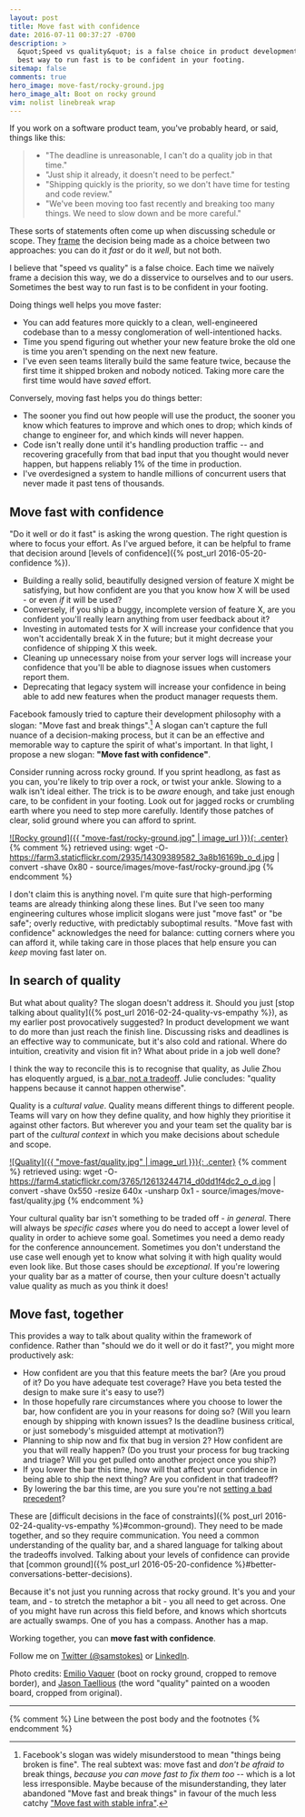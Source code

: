```yaml
---
layout: post
title: Move fast with confidence
date: 2016-07-11 00:37:27 -0700
description: >
  &quot;Speed vs quality&quot; is a false choice in product development.  Sometimes the
  best way to run fast is to be confident in your footing.
sitemap: false
comments: true
hero_image: move-fast/rocky-ground.jpg
hero_image_alt: Boot on rocky ground
vim: nolist linebreak wrap
---
```


If you work on a software product team, you've probably heard, or said, things like this:

> * "The deadline is unreasonable, I can't do a quality job in that time."
> * "Just ship it already, it doesn't need to be perfect."
> * "Shipping quickly is the priority, so we don't have time for testing and code review."
> * "We've been moving too fast recently and breaking too many things.  We need to slow down and be more careful."

These sorts of statements often come up when discussing schedule or scope.  They [frame](https://en.wikipedia.org/wiki/Framing_effect_(psychology)) the decision being made as a choice between two approaches: you can do it *fast* or do it *well*, but not both.

I believe that "speed vs quality" is a false choice.  Each time we naïvely frame a decision this way, we do a disservice to ourselves and to our users.  Sometimes the best way to run fast is to be confident in your footing.

<!-- more -->

Doing things well helps you move faster:

 * You can add features more quickly to a clean, well-engineered codebase than to a messy conglomeration of well-intentioned hacks.
 * Time you spend figuring out whether your new feature broke the old one is time you aren't spending on the next new feature.
 * I've even seen teams literally build the same feature twice, because the first time it shipped broken and nobody noticed.  Taking more care the first time would have *saved* effort.

Conversely, moving fast helps you do things better:

 * The sooner you find out how people will use the product, the sooner you know which features to improve and which ones to drop; which kinds of change to engineer for, and which kinds will never happen.
 * Code isn't really done until it's handling production traffic -- and recovering gracefully from that bad input that you thought would never happen, but happens reliably 1% of the time in production.
 * I've overdesigned a system to handle millions of concurrent users that never made it past tens of thousands.

## Move fast with confidence

"Do it well or do it fast" is asking the wrong question.  The right question is where to focus your effort.  As I've argued before, it can be helpful to frame that decision around [levels of confidence]({% post_url 2016-05-20-confidence %}).

 * Building a really solid, beautifully designed version of feature X might be satisfying, but how confident are you that you know how X will be used - or even *if* it will be used?
 * Conversely, if you ship a buggy, incomplete version of feature X, are you confident you'll really learn anything from user feedback about it?
 * Investing in automated tests for X will increase your confidence that you won't accidentally break X in the future; but it might decrease your confidence of shipping X this week.
 * Cleaning up unnecessary noise from your server logs will increase your confidence that you'll be able to diagnose issues when customers report them.
 * Deprecating that legacy system will increase your confidence in being able to add new features when the product manager requests them.

Facebook famously tried to capture their development philosophy with a slogan: "Move fast and break things".[^move-fast-and-break-things]  A slogan can't capture the full nuance of a decision-making process, but it can be an effective and memorable way to capture the spirit of what's important.  In that light, I propose a new slogan: __"Move fast with confidence"__.

[^move-fast-and-break-things]: Facebook's slogan was widely misunderstood to mean "things being broken is fine".  The real subtext was: move fast and *don't be afraid to* break things, *because you can move fast to fix them too* -- which is a lot less irresponsible.  Maybe because of the misunderstanding, they later abandoned "Move fast and break things" in favour of the much less catchy ["Move fast with stable infra"](http://mashable.com/2014/04/30/facebooks-new-mantra-move-fast-with-stability/).

Consider running across rocky ground.  If you sprint headlong, as fast as you can, you're likely to trip over a rock, or twist your ankle.  Slowing to a walk isn't ideal either.  The trick is to be *aware* enough, and take just enough care, to be confident in your footing.  Look out for jagged rocks or crumbling earth where you need to step more carefully.  Identify those patches of clear, solid ground where you can afford to sprint.

[![Rocky ground]({{ "move-fast/rocky-ground.jpg" | image_url }}){: .center}](https://www.flickr.com/photos/wakonda/14309389582)
{% comment %}
retrieved using:
wget -O- https://farm3.staticflickr.com/2935/14309389582_3a8b16169b_o_d.jpg | convert -shave 0x80 - source/images/move-fast/rocky-ground.jpg
{% endcomment %}

I don't claim this is anything novel.  I'm quite sure that high-performing teams are already thinking along these lines.  But I've seen too many engineering cultures whose implicit slogans were just "move fast" or "be safe"; overly reductive, with predictably suboptimal results.  "Move fast with confidence" acknowledges the need for balance: cutting corners where you can afford it, while taking care in those places that help ensure you can *keep* moving fast later on.

## In search of quality

But what about quality?  The slogan doesn't address it.  Should you just [stop talking about quality]({% post_url 2016-02-24-quality-vs-empathy %}), as my earlier post provocatively suggested?  In product development we want to do more than just reach the finish line.  Discussing risks and deadlines is an effective way to communicate, but it's also cold and rational.  Where do intuition, creativity and vision fit in?  What about pride in a job well done?

I think the way to reconcile this is to recognise that quality, as Julie Zhou has eloquently argued, is [a bar, not a tradeoff](https://medium.com/the-year-of-the-looking-glass/quality-is-not-a-tradeoff-bcddf7c85553).  Julie concludes: "quality happens because it cannot happen otherwise".

Quality is a _cultural value_.  Quality means different things to different people.  Teams will vary on how they define quality, and how highly they prioritise it against other factors.  But wherever you and your team set the quality bar is part of the *cultural context* in which you make decisions about schedule and scope.

[![Quality]({{ "move-fast/quality.jpg" | image_url }}){: .center}](https://www.flickr.com/photos/dreamsjung/12613244714)
{% comment %}
retrieved using:
wget -O- https://farm4.staticflickr.com/3765/12613244714_d0dd1f4dc2_o_d.jpg | convert -shave 0x550 -resize 640x -unsharp 0x1 - source/images/move-fast/quality.jpg
{% endcomment %}

Your cultural quality bar isn't something to be traded off - *in general*.  There will always be *specific cases* where you do need to accept a lower level of quality in order to achieve some goal.  Sometimes you need a demo ready for the conference announcement.  Sometimes you don't understand the use case well enough yet to know what solving it with high quality would even look like.  But those cases should be *exceptional*.  If you're lowering your quality bar as a matter of course, then your culture doesn't actually value quality as much as you think it does!

## Move fast, together

This provides a way to talk about quality within the framework of confidence.  Rather than "should we do it well or do it fast?", you might more productively ask:

 * How confident are you that this feature meets the bar?  (Are you proud of it?  Do you have adequate test coverage?  Have you beta tested the design to make sure it's easy to use?)
 * In those hopefully rare circumstances where you choose to lower the bar, how confident are you in your reasons for doing so?  (Will you learn enough by shipping with known issues?  Is the deadline business critical, or just somebody's misguided attempt at motivation?)
 * Planning to ship now and fix that bug in version 2?  How confident are you that will really happen?  (Do you trust your process for bug tracking and triage?  Will you get pulled onto another project once you ship?)
 * If you lower the bar this time, how will that affect your confidence in being able to ship the next thing?  Are you confident in that tradeoff?
 * By lowering the bar this time, are you sure you're not [setting a bad precedent](http://donellameadows.org/archives/drift-to-low-performance/)?

These are [difficult decisions in the face of constraints]({% post_url 2016-02-24-quality-vs-empathy %}#common-ground).  They need to be made together, and so they require communication.  You need a common understanding of the quality bar, and a shared language for talking about the tradeoffs involved.  Talking about your levels of confidence can provide that [common ground]({% post_url 2016-05-20-confidence %}#better-conversations-better-decisions).

Because it's not just you running across that rocky ground.  It's you and your team, and - to stretch the metaphor a bit - you all need to get across.  One of you might have run across this field before, and knows which shortcuts are actually swamps.  One of you has a compass.  Another has a map.

Working together, you can **move fast with confidence**.

<p class="credits">
Follow me on
<a href="https://twitter.com/intent/follow?screen_name=samstokes">Twitter (@samstokes)</a>
or
<a target="_blank" href="https://www.linkedin.com/in/samstokesuk">LinkedIn</a>.
</p>

<p class="credits">
Photo credits:
<a href="https://www.flickr.com/photos/wakonda/14309389582">Emilio Vaquer</a>
(boot on rocky ground, cropped to remove border), and
<a href="https://www.flickr.com/photos/dreamsjung/12613244714">Jason Taellious</a>
(the word "quality" painted on a wooden board, cropped from original).
</p>

---
{% comment %} Line between the post body and the footnotes {% endcomment %}
